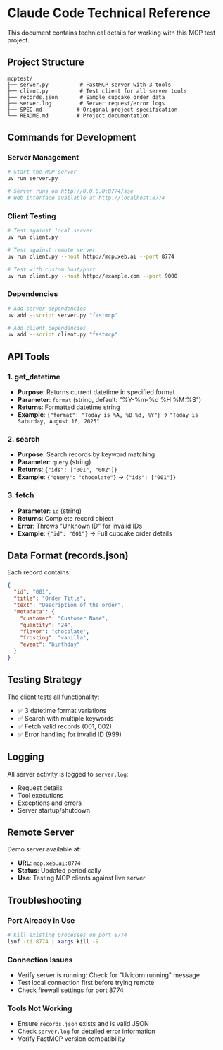 # Claude Code Technical Reference

This document contains technical details for working with this MCP test project.

## Project Structure

```
mcptest/
├── server.py          # FastMCP server with 3 tools
├── client.py          # Test client for all server tools
├── records.json       # Sample cupcake order data
├── server.log         # Server request/error logs
├── SPEC.md           # Original project specification
└── README.md         # Project documentation
```

## Commands for Development

### Server Management
```bash
# Start the MCP server
uv run server.py

# Server runs on http://0.0.0.0:8774/sse
# Web interface available at http://localhost:8774
```

### Client Testing
```bash
# Test against local server
uv run client.py

# Test against remote server
uv run client.py --host http://mcp.xeb.ai --port 8774

# Test with custom host/port
uv run client.py --host http://example.com --port 9000
```

### Dependencies
```bash
# Add server dependencies
uv add --script server.py "fastmcp"

# Add client dependencies  
uv add --script client.py "fastmcp"
```

## API Tools

### 1. get_datetime
- **Purpose**: Returns current datetime in specified format
- **Parameter**: `format` (string, default: "%Y-%m-%d %H:%M:%S")
- **Returns**: Formatted datetime string
- **Example**: `{"format": "Today is %A, %B %d, %Y"}` → `"Today is Saturday, August 16, 2025"`

### 2. search
- **Purpose**: Search records by keyword matching
- **Parameter**: `query` (string)
- **Returns**: `{"ids": ["001", "002"]}` 
- **Example**: `{"query": "chocolate"}` → `{"ids": ["001"]}`

### 3. fetch
- **Parameter**: `id` (string)
- **Returns**: Complete record object
- **Error**: Throws "Unknown ID" for invalid IDs
- **Example**: `{"id": "001"}` → Full cupcake order details

## Data Format (records.json)

Each record contains:
```json
{
  "id": "001",
  "title": "Order Title",
  "text": "Description of the order",
  "metadata": {
    "customer": "Customer Name",
    "quantity": "24", 
    "flavor": "chocolate",
    "frosting": "vanilla",
    "event": "birthday"
  }
}
```

## Testing Strategy

The client tests all functionality:
- ✅ 3 datetime format variations
- ✅ Search with multiple keywords
- ✅ Fetch valid records (001, 002)
- ✅ Error handling for invalid ID (999)

## Logging

All server activity is logged to `server.log`:
- Request details
- Tool executions
- Exceptions and errors
- Server startup/shutdown

## Remote Server

Demo server available at:
- **URL**: `mcp.xeb.ai:8774`
- **Status**: Updated periodically
- **Use**: Testing MCP clients against live server

## Troubleshooting

### Port Already in Use
```bash
# Kill existing processes on port 8774
lsof -ti:8774 | xargs kill -9
```

### Connection Issues
- Verify server is running: Check for "Uvicorn running" message
- Test local connection first before trying remote
- Check firewall settings for port 8774

### Tools Not Working
- Ensure `records.json` exists and is valid JSON
- Check `server.log` for detailed error information
- Verify FastMCP version compatibility